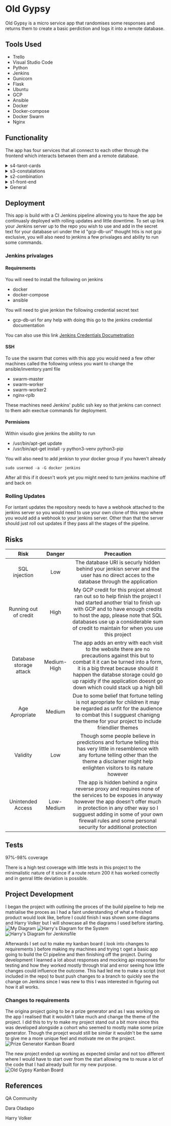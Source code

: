 # Old Gypsy


Old Gypsy is a micro service app that randomises some responses and returns them to create a basic perdiction and logs it into a remote database.

## Tools Used

* Trello
* Visual Studio Code
* Python
* Jenkins
* Gunicorn
* Flask
* Ubuntu 
* GCP
* Ansible
* Docker
* Docker-compose
* Docker Swarm
* Nginx


## Functionality

The app has four services that all connect to each other through the frontend which interacts between them and a remote database.

<details>
<summary> s4-tarot-cards </summary>
This is a service that has a randomiser that reads from a json file and picks a card at random formats it then send it back when it is called through its api. The number is gathered from a random range based on the variable that is passed in so it could work with things such as strings and other objects however it would fail if it does not consist of a structure that has key value pairs such as a dictionary since it loops through all the keys that it can find then using that as the basis for picking a random card.
</details>

<details>
<summary>s3-constalations </summary>
Like s4 this uses a randomiser but instead it picks from a list of dictionaries then by treating hte dictionary, that was chosen at random using a similar techinque from s4, like a list it makes it easier to turn the data picked into a response by converting it back into a dictonary once the data that was required is extracted from the list.
</details>

<details>
<summary> s2-combination </summary>

This is a service that uses the results of service 4 and 3 once the data is passed to it from service 1 through a post api call where it uses weights associated with the previously chosen values to itterate and create a luck value multiplying the weight with random values before formating it again and sending it back to service 1. At each stage of the itterative procces it also clamps the generation to not go over 20 or to 0 so that the change of the luck value doesnt change too out of scale.
</details>

<details>
<summary> s1-front-end </summary>

This service uses all the other services to get a combination of results to determine the fortune of a user based on the luck that was generated in the itterative process in service 2. Since the generation is favored to dimish the starting value good fortunes are given at only 50% the maximum value, since adding 50% and subtracting 50% have different results as subtracting 50% has a more negative impact. 

The service then adds the values generated with each fortune to a database which can be viewed on another page that is linked that shows all the values in the order: card name, card weight, constalation name, constalation weight, luck, fortune.
</details>

<details>
<summary> General </summary>

The services were built to be small products that dont have a lot to them and for convenience the routes models and various aspects were not separated into separate scripts should you wish to expand on this I sugguest moving the models and routes into individual scrips and importing them into each project to access them but since they have mostly 2 routes and 1 model per service I thought it would make it more convineat to read and view.
</details>

## Deployment

This app is build with a CI Jenkins pipeline allowing you to have the app be continuasly deployed with rolling updates and little downtime. To set up link your Jenkins server up to the repo you wish to use and add in the secret text for your database uri under the id "gcp-db-uri" thought htis is not gcp exclusive, you will also need to jenkins a few privalages and ability to run some commands.

### Jenkins privalages

#### Requirements

You will need to install the following on jenkins 
* docker
* docker-compose
* ansible 

You will need to give jenkisn the following credential secret text
* gcp-db-uri
for any help with doing this go to the jenkins credential documentation

You can also use this link
[Jenkins Credentials Documetnation](https://www.jenkins.io/doc/book/using/using-credentials/)

#### SSH

To use the swarm that comes with this app you would need a few other machines called the following unless you want to change the ansible/inventory.yaml file

* swarm-master
* swarm-worker
* swarm-worker2
* nginx-rplb

These machines need Jenkins' public ssh key so that jenkins can connect to them adn exectue commands for deployment.

#### Permisions

Within visudo give jenkins the ability to run 

* /usr/bin/apt-get update
* /usr/bin/apt-get install -y python3-venv python3-pip

You will also need to add jenkisn to your docker group if you haven't already

```
sudo usermod -a -G docker jenkins
```

After all this if it doesn't work yet you might need to turn jenkins machine off and back on

### Rolling Updates

For isntant updates the repository needs to have a webhook attached to the jenkins server so you would need to use your own clone of this repo where you  would add a webhook to your jenkins server. Other than that the server should just roll out updates if they pass all the stages of the pipeline.

## Risks
| Risk  | Danger | Precaution |
|   :----:    |    :----:    | :----: |
| SQL injection        | Low         | The database URI is securly hidden behind your jenkisn server and the user has no direct acces to the database through the application |
| Running out of credit        | High         | My GCP credit for this projcet almost ran out so to help finish the project I had started another trial to finish up with GCP and to have enough credits to host the app, please note that SQL databases use up a considerable sum of credit to maintain for when you use this project | 
| Database storage attack | Medium-High | The app adds an entry with each visit to the website there are no precautions against this but to combat it it can be turned into a form, it is a big threat because should it happen the databse storage could go up rapidly if the application doesnt go down which could stack up a high bill | 
| Age Apropriate | Medium | Due to some belief that fortune telling is not apropriate for children it may be regarded as unfit for the audience to combat this I sugguest chanigng the theme for your project to include friendlier themes |
| Validity | Low | Though some people believe in predictions and fortune telling this has very little in resemblence with any fortune telling other than the theme a disclamer might help enlighten visitors to its nature however |
| Unintended Access | Low-Medium| The app is hidden behind a nginx reverse proxy and requires none of the services to be exposes in anyway however the app doesn't offer much in protection in any other way so I sugguest adding in some of your own firewall rules and some personal security for additional protection |

## Tests

97%-98% coverage

There is a high test coverage with little tests in this project to the minimalistic nature of it since if a route return 200 it has worked correctly and in genral little deviation is possible.


## Project Development

I began the project with outlining the proces of the build pipeline to help me matrialise the proces as I had a faint understanding of what a finished product would look like, before I could finish I was shown some diagrams and Harry Volker but I will showcase all the diagrams I used before starting. 
![My Diagram](images/OriginalDiagram.PNG)
![Harry's Diagram for the System](images/system.PNG)
![Harry's Diagram for Jenkinsfile](images/jenkins.PNG)

Afterwards I set out to make my kanban board ( look into changes to requirements ) before making my machines and trying t oget a basic app going to build the CI pipeline and then finishing off the project. During development I learned a lot about responses and mocking api responses for testing and how they worked mostly through trial and error seeing how little changes could influence the outcome. This had led me to make a script (not included in the repo) to bust push changes to a branch to quickly see the change on Jenkins since I was new to this I was interested in figuring out how it all works.

### Changes to requirements

The origina project going to be a prize generator and as I was working on the app I realised that it wouldn't take much and change the theme of the project. I did this to try to make my project stand out a bit more since this was developed alongside a cohort who seemed to mostly make some prize generator. Though the proejct would still be similar it wouldn't be the same to give me a more unique feel and motivate me on the project.
![Prize Generator Kanban Board](images/PrizeGenerator.PNG)

The new project ended up working as expected similar and not too different where I would have to start over from the start allowing me to reuse a lot of the code that I had already built for my new purpose.
![Old Gypsy Kanban Board](images/OldGypsyBoard.PNG)

## References

QA Community 

Dara Oladapo

Harry Volker